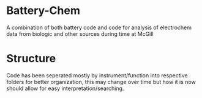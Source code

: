 # Battery-Chem
A combination of both battery code and code for analysis of electrochem data from biologic and other sources during time at McGill

# Structure
Code has been seperated mostly by instrument/function into respective folders for better organization, this may change over time but how it is now should allow for easy interpretation/searching.
